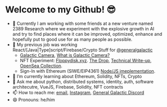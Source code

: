 # Welcome to my Github! 😎

- 🧇 Currently I am working with some friends at a new venture named 2389 Research where we experiment with the explosive growth in AI and try to find places where it can be improved, optimized, enhance and hopefully put to good use for as many people as possible.
- 🔭 My previous job was working React/[Java|Type]script/Firebase/Crypto Stuff for [@generalgalactic](https://github.com/generalgalactic)
  - [Galactic Camera](https://galactic.camera), [What is Galactic Camera?](https://galactic.io/posts/camera/)
  - NFT Experiment: [Floppydisk.xyz](https://floppydisk.xyz/). [The Drop](https://galactic.io/posts/floppydisk-xyz/), [Technical Write-up](https://galactic.io/posts/the-codes-for-the-warez/), [OpenSea Collection](https://galactic.io/posts/camera/).
  - Sign-In with Ethereum (SIWE/EIP4361) [Node/JS imeplementation](https://github.com/generalgalactic/eip4361-tools).
- 🌱 I’m currently learning about Ethereum, Solidity, NFTs, Crypto
- 💬 Ask me about python, distributed systems, identity, auth, software architecutre, VueJS, Firebase, Solidity, NFT contracts
- 📫 How to reach me: [email](mailto:clint@clintecker.com), [Instagram](https://instagram.com/clintecker), [General Galactic Discord](https://discord.gg/YdPn94875j)
- 😄 Pronouns: he/him
